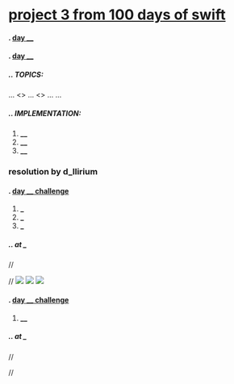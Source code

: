 # [project 3 from 100 days of swift](https://www.hackingwithswift.com/100)
#### . [day **__**](https://www.hackingwithswift.com/100/**__**)
#### . [day **__**](https://www.hackingwithswift.com/100/**__**)
##### .. TOPICS: 
... <>
... <>
... <FileManager>
... <typecasting>

##### .. IMPLEMENTATION:
1. **__**
2. **__**
3. **__**


### resolution by d_llirium
####  . [day **__** challenge](https://www.hackingwithswift.com/100/)
1.  **_**
2. **_**
3. **_**
##### .. at **_**
//
    
//
![](**ScrollDownTableView.gif**)
![](**SelectCell_OpenImage.gif**)
![](**ShareImage.gif**)

####  . [day **__** challenge](https://www.hackingwithswift.com/100/)
1.  **__**
##### .. at **_**
//
    
//
